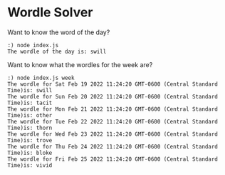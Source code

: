 # Wordle Solver
Want to know the word of the day?

```
:) node index.js
The wordle of the day is: swill
```

Want to know what the wordles for the week are?
```
:) node index.js week
The wordle for Sat Feb 19 2022 11:24:20 GMT-0600 (Central Standard Time)is: swill
The wordle for Sun Feb 20 2022 11:24:20 GMT-0600 (Central Standard Time)is: tacit
The wordle for Mon Feb 21 2022 11:24:20 GMT-0600 (Central Standard Time)is: other
The wordle for Tue Feb 22 2022 11:24:20 GMT-0600 (Central Standard Time)is: thorn
The wordle for Wed Feb 23 2022 11:24:20 GMT-0600 (Central Standard Time)is: trove
The wordle for Thu Feb 24 2022 11:24:20 GMT-0600 (Central Standard Time)is: bloke
The wordle for Fri Feb 25 2022 11:24:20 GMT-0600 (Central Standard Time)is: vivid
```
